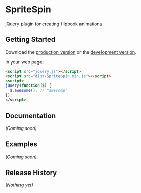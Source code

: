 # SpriteSpin

jQuery plugin for creating flipbook animations

## Getting Started
Download the [production version][min] or the [development version][max].

[min]: https://raw.github.com/giniedp/spritespin/master/dist/SpriteSpin.min.js
[max]: https://raw.github.com/giniedp/spritespin/master/dist/SpriteSpin.js

In your web page:

```html
<script src="jquery.js"></script>
<script src="dist/SpriteSpin.min.js"></script>
<script>
jQuery(function($) {
  $.awesome(); // "awesome"
});
</script>
```

## Documentation
_(Coming soon)_

## Examples
_(Coming soon)_

## Release History
_(Nothing yet)_
